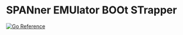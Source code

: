 # SPANner EMUlator BOOt STrapper

[![Go Reference](https://pkg.go.dev/badge/github.com/apstndb/spanemuboost.svg)](https://pkg.go.dev/github.com/apstndb/spanemuboost)